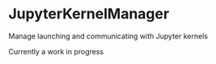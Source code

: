 # JupyterKernelManager
Manage launching and communicating with Jupyter kernels

Currently a work in progress
